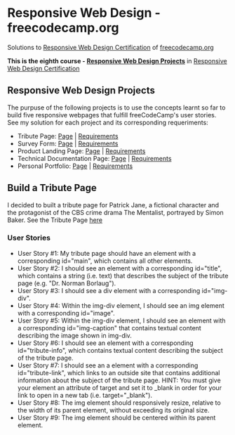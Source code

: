# Responsive Web Design - freecodecamp.org

Solutions to [Responsive Web Design Certification](https://www.freecodecamp.org/learn/responsive-web-design/ "Responsive Web Design Certification") of [freecodecamp.org](https://www.freecodecamp.org "Learn to code — for free.")

<strong>This is the eighth course - [Responsive Web Design Projects](https://www.freecodecamp.org/learn/responsive-web-design/#responsive-web-design-projects "Responsive Web Design Projects")</strong> in [Responsive Web Design Certification](https://www.freecodecamp.org/learn/responsive-web-design/ "Responsive Web Design Certification")

## Responsive Web Design Projects
The purpuse of the following projects is to use the concepts learnt so far to build five responsive webpages that fulfill freeCodeCamp's user stories.
See my solution for each project and its corresponding requeriments:

* Tribute Page: [Page](https://codepen.io/Myllah/full/poRNaWX "Patrick Jane's Tribute Page") | [Requirements](https://www.freecodecamp.org/learn/responsive-web-design/responsive-web-design-projects/build-a-tribute-page "Build a Tribute Page")
* Survey Form: [Page](https://codepen.io/Myllah/full/dyNwbzm "The Mentalist's Survey Form") | [Requirements](https://www.freecodecamp.org/learn/responsive-web-design/responsive-web-design-projects/build-a-survey-form "Build a Survey Form")
* Product Landing Page: [Page](https://codepen.io/Myllah/full/BaWJjea "Product Landing Page: DaRoça") | [Requirements](https://www.freecodecamp.org/learn/responsive-web-design/responsive-web-design-projects/build-a-product-landing-page "Build a Product Landing Page")
* Technical Documentation Page: [Page](https://codepen.io/Myllah/full/rNyEGQx "Technical Documentation Page: Python") | [Requirements](https://www.freecodecamp.org/learn/responsive-web-design/responsive-web-design-projects/build-a-technical-documentation-page "Build a Technical Documentation Page")
* Personal Portfolio: [Page](https://codepen.io/Myllah/full/zYwrBXb "Personal Portfolio Webpage - myllah") | [Requirements](https://www.freecodecamp.org/learn/responsive-web-design/responsive-web-design-projects/build-a-personal-portfolio-webpage "Build a Personal Portfolio Webpage")

## Build a Tribute Page
I decided to built a tribute page for Patrick Jane, a fictional character and the protagonist of the CBS crime drama The Mentalist, portrayed by Simon Baker. See the Tribute Page [here](https://codepen.io/Myllah/full/poRNaWX "Patrick Jane's Tribute Page")

### User Stories

* User Story #1: My tribute page should have an element with a corresponding id="main", which contains all other elements.
* User Story #2: I should see an element with a corresponding id="title", which contains a string (i.e. text) that describes the subject of the tribute page (e.g. "Dr. Norman Borlaug").
* User Story #3: I should see a div element with a corresponding id="img-div".
* User Story #4: Within the img-div element, I should see an img element with a corresponding id="image".
* User Story #5: Within the img-div element, I should see an element with a corresponding id="img-caption" that contains textual content describing the image shown in img-div.
* User Story #6: I should see an element with a corresponding id="tribute-info", which contains textual content describing the subject of the tribute page.
* User Story #7: I should see an a element with a corresponding id="tribute-link", which links to an outside site that contains additional information about the subject of the tribute page. HINT: You must give your element an attribute of target and set it to _blank in order for your link to open in a new tab (i.e. target="_blank").
* User Story #8: The img element should responsively resize, relative to the width of its parent element, without exceeding its original size.
* User Story #9: The img element should be centered within its parent element.

